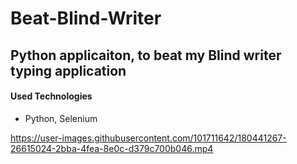 # Beat-Blind-Writer

## Python applicaiton, to beat my Blind writer typing application 

#### Used Technologies
* Python, Selenium


https://user-images.githubusercontent.com/101711642/180441267-26615024-2bba-4fea-8e0c-d379c700b046.mp4

